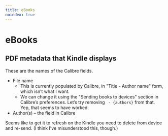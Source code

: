 ```yaml
---
title: eBooks
noindex: true
---
```


# eBooks

## PDF metadata that Kindle displays

These are the names of the Calibre fields.

- File name
  - This is currently populated by Calibre, in "Title - Author name" form, which isn’t what I want.
  - We can change it using the "Sending books to devices" section in Calibre’s preferences. Let’s try removing ` - {authors}` from that. Yep, that seems to have worked.
- Author(s) – the field in Calibre

Seems like to get it to refresh on the Kindle you need to delete from device and re-send. (I think I’ve misunderstood this, though.)
